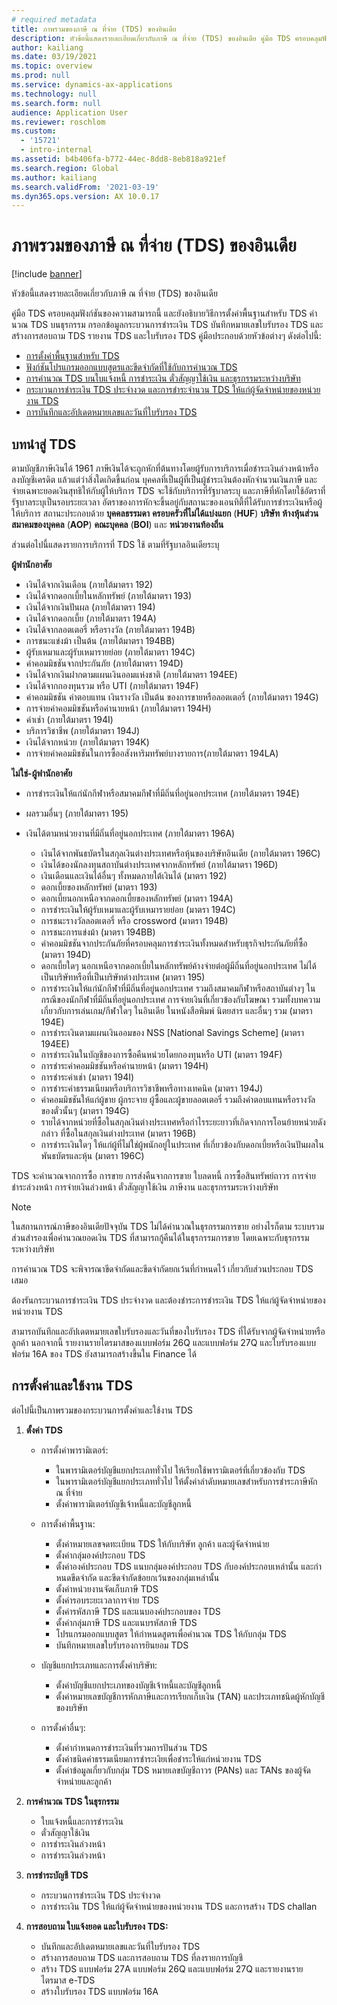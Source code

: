 ```yaml
---
# required metadata
title: ภาพรวมของภาษี ณ ที่จ่าย (TDS) ของอินเดีย
description: หัวข้อนี้แสดงรายละเอียดเกี่ยวกับภาษี ณ ที่จ่าย (TDS) ของอินเดีย คู่มือ TDS ครอบคลุมฟังก์ชันของความสามารถนี้
author: kailiang
ms.date: 03/19/2021
ms.topic: overview
ms.prod: null
ms.service: dynamics-ax-applications
ms.technology: null
ms.search.form: null
audience: Application User
ms.reviewer: roschlom
ms.custom:
  - '15721'
  - intro-internal
ms.assetid: b4b406fa-b772-44ec-8dd8-8eb818a921ef
ms.search.region: Global
ms.author: kailiang
ms.search.validFrom: '2021-03-19'
ms.dyn365.ops.version: AX 10.0.17
---
```


# <a name="indian-tax-deducted-at-source-tds-overview"></a>ภาพรวมของภาษี ณ ที่จ่าย (TDS) ของอินเดีย

[!include [banner](../includes/banner.md)]

หัวข้อนี้แสดงรายละเอียดเกี่ยวกับภาษี ณ ที่จ่าย (TDS) ของอินเดีย

คู่มือ TDS ครอบคลุมฟังก์ชันของความสามารถนี้ และยังอธิบายวิธีการตั้งค่าพื้นฐานสำหรับ TDS คํานวณ TDS บนธุรกรรม กรอกข้อมูลกระบวนการชําระเงิน TDS บันทึกหมายเลขใบรับรอง TDS และสร้างการสอบถาม TDS รายงาน TDS และใบรับรอง TDS คู่มือประกอบด้วยหัวข้อต่างๆ ดังต่อไปนี้:

- [การตั้งค่าพื้นฐานสำหรับ TDS](apac-ind-TDS-TDS-ledger-accounts-setup.md)
- [ฟังก์ชันโปรแกรมออกแบบสูตรและขีดจํากัดที่ใช้กับการคํานวณ TDS](apac-ind-TDS-Formula-designer.md)
- [การคํานวณ TDS บนใบแจ้งหนี้ การชำระเงิน ตั๋วสัญญาใช้เงิน และธุรกรรมระหว่างบริษัท](apac-ind-TDS-Calculate-TDS-on-invoices-using-journals.md)
- [กระบวนการชําระเงิน TDS ประจำงวด และการชำระจำนวน TDS ให้แก่ผู้จัดจำหน่ายของหน่วยงาน TDS](apac-ind-TDS-Run-the-periodic-TDS-settlement-process.md)
- [การบันทึกและอัปเดตหมายเลขและวันที่ใบรับรอง TDS](apac-ind-TDS-Record-TDS-concession-certificate-numbers.md)

## <a name="introduction-to-tds"></a>บทนำสู่ TDS

ตามบัญชีภาษีเงินได้ 1961 ภาษีเงินได้จะถูกหักที่ต้นทางโดยผู้รับการบริการเมื่อชำระเงินล่วงหน้าหรือลงบัญชีเครดิต แล้วแต่ว่าสิ่งใดเกิดขึ้นก่อน บุคคลที่เป็นผู้ที่เป็นผู้ชำระเงินต้องหักจํานวนเงินภาษี และจ่ายเฉพาะยอดเงินสุทธิให้กับผู้ให้บริการ TDS จะใช้กับบริการที่รัฐบาลระบุ และภาษีที่หักโดยใช้อัตราที่รัฐบาลระบุเป็นรอบระยะเวลา อัตราของการหักจะขึ้นอยู่กับสถานะของเอนทิตี้ที่ได้รับการชำระเงินหรือผู้ให้บริการ สถานะประกอบด้วย **บุคคลธรรมดา** **ครอบครัวที่ไม่ได้แบ่งแยก** (**HUF**) **บริษัท** **ห้างหุ้นส่วน** **สมาคมของบุคคล** (**AOP**) **คณะบุคคล** (**BOI**) และ **หน่วยงานท้องถิ่น**

ส่วนต่อไปนี้แสดงรายการบริการที่ TDS ใช้ ตามที่รัฐบาลอินเดียระบุ

**ผู้พำนักอาศัย**

- เงินได้จากเงินเดือน (ภายใต้มาตรา 192)
- เงินได้จากดอกเบี้ยในหลักทรัพย์ (ภายใต้มาตรา 193)
- เงินได้จากเงินปันผล (ภายใต้มาตรา 194)
- เงินได้จากดอกเบี้ย (ภายใต้มาตรา 194A)
- เงินได้จากลอตเตอรี่ หรือรางวัล (ภายใต้มาตรา 194B)
- การชนะแข่งม้า เป็นต้น (ภายใต้มาตรา 194BB)
- ผู้รับเหมาและผู้รับเหมารายย่อย (ภายใต้มาตรา 194C)
- ค่าคอมมิชชันจากประกันภัย (ภายใต้มาตรา 194D)
- เงินได้จากเงินฝากตามแผนเงินออมแห่งชาติ (ภายใต้มาตรา 194EE)
- เงินได้จากกองทุนรวม หรือ UTI (ภายใต้มาตรา 194F)
- ค่าคอมมิชชัน ค่าตอบแทน เงินรางวัล เป็นต้น ของการขายหรือลอตเตอรี่ (ภายใต้มาตรา 194G)
- การจ่ายค่าคอมมิชชันหรือค่านายหน้า (ภายใต้มาตรา 194H)
- ค่าเช่า (ภายใต้มาตรา 194I)
- บริการวิชาชีพ (ภายใต้มาตรา 194J)
- เงินได้จากหน่วย (ภายใต้มาตรา 194K)
- การจ่ายค่าคอมมิชชันในการซื้ออสังหาริมทรัพย์บางรายการ(ภายใต้มาตรา 194LA)

**ไม่ใช่-ผู้พำนักอาศัย**

- การชำระเงินให้แก่นักกีฬาหรือสมาคมกีฬาที่มีถิ่นที่อยู่นอกประเทศ (ภายใต้มาตรา 194E)
- ผลรวมอื่นๆ (ภายใต้มาตรา 195)
- เงินได้ตามหน่วยงานที่มีถิ่นที่อยู่นอกประเทศ (ภายใต้มาตรา 196A)

    - เงินได้จากพันธบัตรในสกุลเงินต่างประเทศหรือหุ้นของบริษัทอินเดีย (ภายใต้มาตรา 196C)
    - เงินได้ของนักลงทุนสถาบันต่างประเทศจากหลักทรัพย์ (ภายใต้มาตรา 196D)
    - เงินเดือนและเงินได้อื่นๆ ทั้งหมดภายใต้เงินได้ (มาตรา 192)
    - ดอกเบี้ยของหลักทรัพย์ (มาตรา 193)
    - ดอกเบี้ยนอกเหนือจากดอกเบี้ยของหลักทรัพย์ (มาตรา 194A)
    - การชำระเงินให้ผู้รับเหมาและผู้รับเหมารายย่อย (มาตรา 194C)
    - การชนะรางวัลลอตเตอรี่ หรือ crossword (มาตรา 194B)
    - การชนะการแข่งม้า (มาตรา 194BB)
    - ค่าคอมมิชชันจากประกันภัยที่ครอบคลุมการชำระเงินทั้งหมดสําหรับธุรกิจประกันภัยที่ซื้อ (มาตรา 194D)
    - ดอกเบี้ยใดๆ นอกเหนือจากดอกเบี้ยในหลักทรัพย์ค้างจ่ายต่อผู้มีถิ่นที่อยู่นอกประเทศ ไม่ได้เป็นบริษัทหรือที่เป็นบริษัทต่างประเทศ (มาตรา 195)
    - การชำระเงินให้แก่นักกีฬาที่มีถิ่นที่อยู่นอกประเทศ รวมถึงสมาคมกีฬาหรือสถาบันต่างๆ ในกรณีของนักกีฬาที่มีถิ่นที่อยู่นอกประเทศ การจ่ายเงินที่เกี่ยวข้องกับโฆษณา รวมทั้งบทความเกี่ยวกับการเล่นเกม/กีฬาใดๆ ในอินเดีย ในหนังสือพิมพ์ นิตยสาร และอื่นๆ รวม (มาตรา 194E)
    - การชำระเงินตามแผนเงินออมของ NSS \[National Savings Scheme\] (มาตรา 194EE)
    - การชำระเงินในบัญชีของการซื้อคืนหน่วยโดยกองทุนหรือ UTI (มาตรา 194F)
    - การชำระค่าคอมมิชชันหรือค่านายหน้า (มาตรา 194H)
    - การชำระค่าเช่า (มาตรา 194I)
    - การชำระค่าธรรมเนียมหรือบริการวิชาชีพหรือทางเทคนิค (มาตรา 194J)
    - ค่าคอมมิชชันให้แก่ผู้ขาย ผู้กระจาย ผู้ซื้อและผู้ขายลอตเตอรี่ รวมถึงค่าตอบแทนหรือรางวัลของตั๋วนั้นๆ (มาตรา 194G)
    - รายได้จากหน่วยที่ซื้อในสกุลเงินต่างประเทศหรือกําไรระยะยาวที่เกิดจากการโอนย้ายหน่วยดังกล่าว ที่ซื้อในสกุลเงินต่างประเทศ (มาตรา 196B)
    - การชำระเงินใดๆ ให้แก่ผู้ที่ไม่ใช่ผู้พนักอยู่ในประเทศ ที่เกี่ยวข้องกับดอกเบี้ยหรือเงินปันผลในพันธบัตรและหุ้น (มาตรา 196C)

TDS จะคํานวณจากการซื้อ การขาย การส่งคืนจากการขาย ใบลดหนี้ การซื้อสินทรัพย์ถาวร การจ่ายชำระล่วงหน้า การจ่ายเงินล่วงหน้า ตั๋วสัญญาใช้เงิน ภาษีงาน และธุรกรรมระหว่างบริษัท

> [!NOTE]
> ในสถานการณ์ภาษีของอินเดียปัจจุบัน TDS ไม่ได้คํานวณในธุรกรรมการขาย อย่างไรก็ตาม ระบบรวมส่วนสํารองเพื่อคํานวณยอดเงิน TDS ที่สามารถกู้คืนได้ในธุรกรรมการขาย โดยเฉพาะกับธุรกรรมระหว่างบริษัท

การคํานวณ TDS จะพิจารณาขีดจำกัดและขีดจำกัดยกเว้นที่กําหนดไว้ เกี่ยวกับส่วนประกอบ TDS เสมอ

ต้องรันกระบวนการชําระเงิน TDS ประจำงวด และต้องชําระการชําระเงิน TDS ให้แก่ผู้จัดจำหน่ายของหน่วยงาน TDS

สามารถบันทึกและอัปเดตหมายเลขใบรับรองและวันที่ของใบรับรอง TDS ที่ได้รับจากผู้จัดจำหน่ายหรือลูกค้า นอกจากนี้ รายงานรายไตรมาสของแบบฟอร์ม 26Q และแบบฟอร์ม 27Q และใบรับรองแบบฟอร์ม 16A ของ TDS ยังสามารถสร้างขึ้นใน Finance ได้

## <a name="setting-up-and-working-with-tds"></a>การตั้งค่าและใช้งาน TDS

ต่อไปนี้เป็นภาพรวมของกระบวนการตั้งค่าและใช้งาน TDS

1. **ตั้งค่า TDS**

    - การตั้งค่าพารามิเตอร์:

        - ในพารามิเตอร์บัญชีแยกประเภททั่วไป ให้เรียกใช้พารามิเตอร์ที่เกี่ยวข้องกับ TDS
        - ในพารามิเตอร์บัญชีแยกประเภททั่วไป ให้ตั้งค่าลำดับหมายเลขสำหรับการชำระภาษีหัก ณ ที่จ่าย
        - ตั้งค่าพารามิเตอร์บัญชีเจ้าหนี้และบัญชีลูกหนี้

    - การตั้งค่าพื้นฐาน:

        - ตั้งค่าหมายเลขจดทะเบียน TDS ให้กับบริษัท ลูกค้า และผู้จัดจำหน่าย
        - ตั้งค่ากลุ่มองค์ประกอบ TDS
        - ตั้งค่าองค์ประกอบ TDS แนบกลุ่มองค์ประกอบ TDS กับองค์ประกอบเหล่านั้น และกําหนดขีดจำกัด และขีดจำกัดข้อยกเว้นของกลุ่มเหล่านั้น
        - ตั้งค่าหน่วยงานจัดเก็บภาษี TDS
        - ตั้งค่ารอบระยะเวลาการจ่าย TDS
        - ตั้งค่ารหัสภาษี TDS และแนบองค์ประกอบของ TDS
        - ตั้งค่ากลุ่มภาษี TDS และแนบรหัสภาษี TDS
        - โปรแกรมออกแบบสูตร ให้กําหนดสูตรเพื่อคํานวณ TDS ให้กับกลุ่ม TDS
        - บันทึกหมายเลขใบรับรองการยินยอม TDS

    - บัญชีแยกประเภทและการตั้งค่าบริษัท:

        - ตั้งค่าบัญชีแยกประเภทของบัญชีเจ้าหนี้และบัญชีลูกหนี้
        - ตั้งค่าหมายเลขบัญชีการหักภาษีและการเรียกเก็บเงิน (TAN) และประเภทชนิดผู้หักบัญชีของบริษัท

    - การตั้งค่าอื่นๆ:

        - ตั้งค่ากำหนดการชำระเงินที่รวมการปันส่วน TDS
        - ตั้งค่าชนิดค่าธรรมเนียมการชำระเงิยเพื่อชำระให้แก่หน่วยงาน TDS
        - ตั้งค่าข้อมูลเกี่ยวกับกลุ่ม TDS หมายเลขบัญชีถาวร (PANs) และ TANs ของผู้จัดจำหน่ายและลูกค้า

2. **การคำนวณ TDS ในธุรกรรม**

    - ใบแจ้งหนี้และการชำระเงิน
    - ตั๋วสัญญาใช้เงิน
    - การชำระเงินล่วงหน้า
    - การชำระเงินล่วงหน้า

3. **การชำระบัญชี TDS**

    - กระบวนการชําระเงิน TDS ประจำงวด
    - การชำระเงิน TDS ให้แก่ผู้จัดจำหน่ายของหน่วยงาน TDS และการสร้าง TDS challan

4. **การสอบถาม ใบแจ้งยอด และใบรับรอง TDS:**

    - บันทึกและอัปเดตหมายเลขและวันที่ใบรับรอง TDS
    - สร้างการสอบถาม TDS และการสอบถาม TDS ที่ลงรายการบัญชี
    - สร้าง TDS แบบฟอร์ม 27A แบบฟอร์ม 26Q และแบบฟอร์ม 27Q และรายงานรายไตรมาส e-TDS
    - สร้างใบรับรอง TDS แบบฟอร์ม 16A
